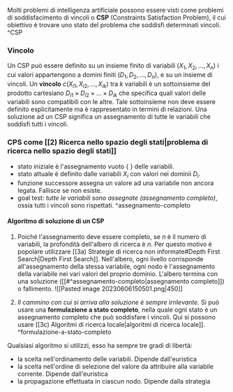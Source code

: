 Molti problemi di intelligenza artificiale possono essere visti come problemi di soddisfacimento di vincoli o **CSP** (Constraints Satisfaction Problem), il cui obiettivo è trovare uno stato del problema che soddisfi determinati vincoli. ^CSP

### Vincolo
Un CSP può essere definito su un insieme finito di variabili ($X_1, X_2, ..., X_n$) i cui valori appartengono a domini finiti ($D_1, D_2, ..., D_n$), e su un insieme di vincoli. Un **vincolo** $c(X_{i1}, X_{i2}, ..., X_{ik})$ tra $k$ variabili è un sottoinsieme del prodotto cartesiano $D_{i1} × D_{i2} × ... × D_{ik}$ che specifica quali valori delle variabili sono compatibili con le altre.
Tale sottoinsieme non deve essere definito esplicitamente ma è rappresentato in termini di relazioni.
Una soluzione ad un CSP significa un assegnamento di tutte le variabili che soddisfi tutti i vincoli.

### CPS come [[2) Ricerca nello spazio degli stati|problema di ricerca nello spazio degli stati]]
- stato iniziale è l'assegnamento vuoto { } delle variabili.
- stato attuale è definito dalle variabili $X_i$ con valori nei dominii $D_i$.
- funzione successore assegna un valore ad una variabile non ancora legata. Fallisce se non esiste.
- goal test: *tutte le variabili sono assegnate (assegnamento completo)*, ossia tutti i vincoli sono rispettati. ^assegnamento-completo

#### Algoritmo di soluzione di un CSP
1) Poiché l'assegnamento deve essere completo, se $n$ è il numero di variabili, la profondità dell'albero di ricerca è $n$. Per questo motivo è popolare utilizzare [[3a) Strategie di ricerca non informate#Depth First Search|Depth First Search]]. Nell'albero, ogni livello corrisponde all'assegnamento della stessa variabile, ogni nodo è l'assegnamento della variabile nei vari valori del proprio dominio. L'albero termina con una soluzione ([[#^assegnamento-completo|assegnamento completo]]) o fallimento. 
![[Pasted image 20230606150501.png|450]]

2) *Il cammino con cui si arriva alla soluzione è sempre irrilevante.* Si può usare una **formulazione a stato completo**, nella quale ogni stato è un assegnamento completo che può soddisfare i vincoli. Qui si possono usare [[3c) Algoritmi di ricerca locale|algoritmi di ricerca locale]]. ^formulazione-a-stato-completo

Qualsiasi algoritmo si utilizzi, esso ha sempre tre gradi di libertà:
- la scelta nell'ordinamento delle variabili. Dipende dall'euristica
- la scelta nell'ordine di selezione del valore da attribuire alla variabile corrente. Dipende dall'euristica
- la propagazione effettuata in ciascun nodo. Dipende dalla strategia

